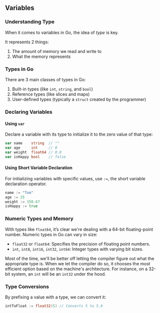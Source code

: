 ## Variables

### Understanding Type

When it comes to variables in Go, the idea of _type_ is key. 

It represents 2 things:

1. The amount of memory we read and write to
2. What the memory represents

### Types in Go

There are 3 main classes of types in Go:

1. Built-in types (like `int`, `string`, and `bool`)
2. Reference types (like slices and maps)
3. User-defined types (typically a `struct` created by the programmer)

### Declaring Variables

#### Using `var`

Declare a variable with its type to initialize it to the zero value of that type:

```Go
var name    string  // ""
var age     int     // 0
var weight  float64 // 0.0
var isHappy bool    // false
```

#### Using Short Variable Declaration

For initializing variables with specific values, use `:=`, the short variable declaration operator.

```Go
name := "Tom"
age := 25
weight := 150.67
isHappy := true
```

### Numeric Types and Memory

With types like `float64`, it’s clear we're dealing with a 64-bit floating-point number. Numeric types in Go can vary in size:

- `float32` or `float64`: Specifies the precision of floating point numbers.
- `int`, `int8`, `int16`, `int32`, `int64`: Integer types with varying bit sizes.

Most of the time, we'll be better off letting the compiler figure out what the appropriate type is. When we let the compiler do so, it chooses the most efficient option based on the machine's architecture. For instance, on a 32-bit system, an `int` will be an `int32` under the hood.

### Type Conversions

By prefixing a value with a type, we can convert it:

```go
intToFloat := float32(5) // Converts 5 to 5.0
```
